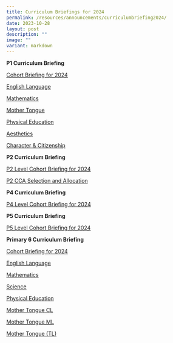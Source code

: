 ```yaml
---
title: Curriculum Briefings for 2024
permalink: /resources/announcements/curriculumbriefing2024/
date: 2023-10-28
layout: post
description: ""
image: ""
variant: markdown
---
```

**P1 Curriculum Briefing**

[Cohort Briefing for 2024](https://drive.google.com/file/d/19L5zGe35WiyaR2QA6CBBcz1T00yVMONz/view?usp=drive_link)

[English Language](https://drive.google.com/file/d/1nnG2TtXuRrGsl5PQYYksPgItpkMvQSSk/view?usp=drive_link)

[Mathematics](https://drive.google.com/file/d/1gdcES2MvDC09Pw6I4rqyFHcg9__VXQ4e/view?usp=drive_link)

[Mother Tongue](https://drive.google.com/file/d/16cxOZt0J8Y7cMd_GTaBYbRtl6Sck83P3/view?usp=drive_link)

[Physical Education](https://drive.google.com/file/d/1hleb1S7fxEOTx1seh3EFCO1FigRoU3zB/view?usp=drive_link)

[Aesthetics](https://drive.google.com/file/d/1GdKWWpstZ6BVWl-M291-TGRSMq_nfjSR/view?usp=drive_link)

[Character & Citizenship](https://drive.google.com/file/d/1OYiQv91Ij89aPaMWJGaGX-X_pOSPesI1/view?usp=drive_link)

**P2 Curriculum Briefing**

[P2 Level Cohort Briefing for 2024](https://drive.google.com/file/d/15X_uX0td21bwTRXqt_Rwc5VhqDzHdjaD/view?usp=drive_link)

[P2 CCA Selection and Allocation](https://drive.google.com/file/d/1P2SvxWYPcO4jQiIoBXvkFpTnG5AHdJ_C/view?usp=drive_link)

**P4 Curriculum Briefing**

[P4 Level Cohort Briefing for 2024](/files/Curriculum_Briefing_for_2024_P5_Students___LATEST.pdf)


**P5 Curriculum Briefing**

[P5 Level Cohort Briefing for 2024](/files/2023_P5_Curriculum_Briefing_Part_2_10_Nov_2023_website.pdf)

**Primary 6 Curriculum Briefing**

[Cohort Briefing for 2024](https://drive.google.com/file/d/1LUptOxhqOVeMWj95Kbyg1erOmOVsiTOv/view?usp=sharing)

[English Language](https://drive.google.com/file/d/1YIoCR0DupAQ7nJKOugmAMHfwZRStfE_S/view?usp=sharing)

[Mathematics](https://drive.google.com/file/d/1cTtNoldUlPRzNyJ_hXuptzg7d3VF4WRC/view?usp=drive_link)

[Science](https://drive.google.com/file/d/1Y0o9shwUKv7hy8smCF2WpCGJsBsZa3iL/view?usp=drive_link)

[Physical Education](https://drive.google.com/file/d/1_WVwLQPxoqL0aHsl_Eg3ZUN6DFDUq5ln/view?usp=drive_link)

[Mother Tongue CL](https://drive.google.com/file/d/16NUD8rHtmHASFHyv94wR00fK3Jml4Idt/view?usp=drive_link)

[Mother Tongue ML](https://drive.google.com/file/d/1oUhxkKXYSBBnc8Q5gKHB98Wf5xx96mXh/view?usp=drive_link)

[Mother Tongue (TL)](https://drive.google.com/file/d/1VWGG1V2D0mw0GhBrQpD9PmqfnaanD4Ml/view?usp=drive_link)